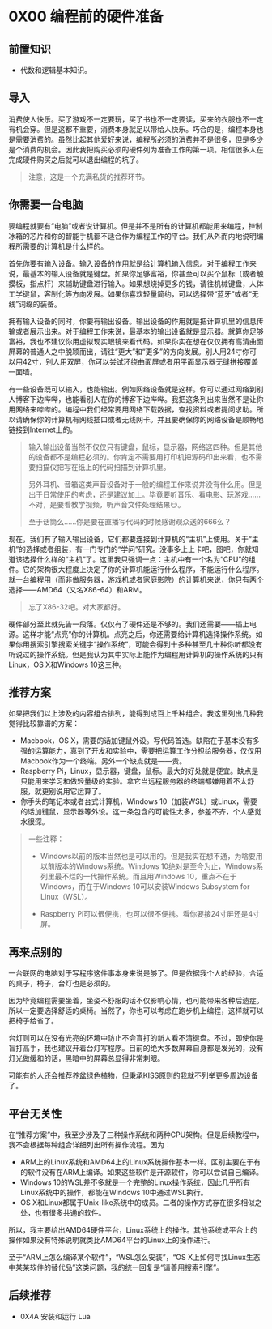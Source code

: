# 0X00 编程前的硬件准备

## 前置知识

* 代数和逻辑基本知识。

## 导入

消费使人快乐。买了游戏不一定要玩，买了书也不一定要读，买来的衣服也不一定有机会穿。但是这都不重要，消费本身就足以带给人快乐。巧合的是，编程本身也是需要消费的。虽然比起其他爱好来说，编程所必须的消费并不是很多，但是多少是个消费的机会。因此我把购买必须的硬件列为准备工作的第一项。相信很多人在完成硬件购买之后就可以退出编程的坑了。

> 注意，这是一个充满私货的推荐环节。

## 你需要一台电脑

要编程就要有“电脑”或者说计算机。但是并不是所有的计算机都能用来编程，控制冰箱的芯片和你的智能手机都不适合作为编程工作的平台。我们从外而内地说明编程所需要的计算机是什么样的。

首先你要有输入设备。输入设备的作用就是给计算机输入信息。对于编程工作来说，最基本的输入设备就是键盘。如果你足够富裕，你甚至可以买个鼠标（或者触摸板，指点杆）来辅助键盘进行输入。如果想烧掉更多的钱，请往机械键盘，人体工学键鼠，客制化等方向发展。如果你喜欢轻量简约，可以选择带“蓝牙”或者“无线”词缀的装备。

拥有输入设备的同时，你要有输出设备。输出设备的作用就是把计算机里的信息传输或者展示出来。对于编程工作来说，最基本的输出设备就是显示器。就算你足够富裕，我也不建议你用虚拟现实眼镜来看代码。如果你实在想在仅仅拥有高清曲面屏幕的普通人之中脱颖而出，请往“更大”和“更多”的方向发展。别人用24寸你可以用42寸，别人用双屏，你可以尝试环绕曲面屏或者用平面显示器无缝拼接覆盖一面墙。

有一些设备既可以输入，也能输出。例如网络设备就是这样。你可以通过网络到别人博客下边哔哔，也能看别人在你的博客下边哔哔。我把这条列出来当然不是让你用网络来哔哔的。编程中我们经常要用网络下载数据，查找资料或者提问求助。所以请确保你的计算机有网线插口或者无线网卡。并且要确保你的网络设备是顺畅地链接到Internet上的。

> 输入输出设备当然不仅仅只有键盘，鼠标，显示器，网络这四种。但是其他的设备都不是编程必须的。你肯定不需要用打印机把源码印出来看，也不需要扫描仪把写在纸上的代码扫描到计算机里。
>
> 另外耳机、音箱这类声音设备对于一般的编程工作来说并没有什么用。但是出于日常使用的考虑，还是建议加上。毕竟要听音乐、看电影、玩游戏……不对，是要看教学视频，听声音文件处理结果:smirk:。
>
> 至于话筒么……你是要在直播写代码的时候感谢观众送的666么？

现在，我们有了输入输出设备，它们都要连接到计算机的“主机”上使用。关于“主机”的选择或者组装，有一门专门的“学问”研究。没事多上上卡吧，图吧，你就知道该选择什么样的“主机”了。这里我只强调一点：主机中有一个名为“CPU”的组件。它的架构很大程度上决定了你的计算机能运行什么程序，不能运行什么程序。就一台编程用（而非做服务器，游戏机或者家庭影院）的计算机来说，你只有两个选择——AMD64（又名X86-64）和ARM。

> 忘了X86-32吧。对大家都好。

硬件部分至此就先告一段落。仅仅有了硬件还是不够的。我们还需要——插上电源。这样才能“点亮”你的计算机。点亮之后，你还需要给计算机选择操作系统。如果你用搜索引擎搜索关键字“操作系统”，可能会得到十多种甚至几十种你听都没有听说过的操作系统。但是我认为其中实际上能作为编程用计算机的操作系统的只有Linux，OS X和Windows 10这三种。

## 推荐方案

如果把我们以上涉及的内容组合排列，能得到成百上千种组合。我这里列出几种我觉得比较靠谱的方案：

* Macbook，OS X，需要的话加键鼠外设。写代码首选。缺陷在于基本没有多强的运算能力，真到了开发和实验中，需要把运算工作分担给服务器，仅仅用Macbook作为一个终端。另外一个缺点就是——贵。
* Raspberry Pi，Linux，显示器，键盘，鼠标。最大的好处就是便宜。缺点是只能用来学习和做轻量级的实验。拿它当远程服务器的终端都嫌用着不太舒服，就更别说用它运算了。
* 你手头的笔记本或者台式计算机，Windows 10（加装WSL）或Linux，需要的话加键鼠，显示器等外设。这一条包含的可能性太多，参差不齐，个人感觉水很深。

> 一些注释：
>
> * Windows以前的版本当然也是可以用的。但是我实在想不通，为啥要用以前版本的Windows系统。Windows 10绝对是至今为止，Windows系列里最不烂的一代操作系统。而且用Windows 10，重点不在于Windows，而在于Windows 10可以安装Windows Subsystem for Linux（WSL）。
>
> * Raspberry Pi可以很便携，也可以很不便携。看你要接24寸屏还是4寸屏。

## 再来点别的

一台联网的电脑对于写程序这件事本身来说是够了。但是依据我个人的经验，合适的桌子，椅子，台灯也是必须的。

因为毕竟编程需要坐着，坐姿不舒服的话不仅影响心情，也可能带来各种后遗症。所以一定要选择舒适的桌椅。当然了，你也可以考虑在跑步机上编程，这样就可以把椅子给省了。

台灯则可以在没有光亮的环境中防止不会盲打的新人看不清键盘。不过，即使你是盲打高手，我也建议开着台灯写程序。目前的绝大多数屏幕自身都是发光的，没有灯光做缓和的话，黑暗中的屏幕总显得非常刺眼。

可能有的人还会推荐养盆绿色植物，但秉承KISS原则的我就不列举更多周边设备了。

## 平台无关性

在“推荐方案”中，我至少涉及了三种操作系统和两种CPU架构。但是后续教程中，我不会根据每种组合详细列出所有操作流程。因为：

* ARM上的Linux系统和AMD64上的Linux系统操作基本一样。区别主要在于有的软件没有在ARM上编译。如果这些软件是开源软件，你可以尝试自己编译。
* Windows 10的WSL差不多就是一个完整的Linux操作系统，因此几乎所有Linux系统中的操作，都能在Windows 10中通过WSL执行。
* OS X和Linux都属于Unix-like系统中的成员。二者的操作方式存在很多相似之处，也有很多共通的软件。

所以，我主要给出AMD64硬件平台，Linux系统上的操作。其他系统或平台上的操作如果没有特殊说明就类比AMD64平台的Linux上的操作进行。

至于“ARM上怎么编译某个软件”，“WSL怎么安装”，“OS X上如何寻找Linux生态中某某软件的替代品”这类问题，我的统一回复是“请善用搜索引擎”。

## 后续推荐

* 0X4A 安装和运行 Lua
